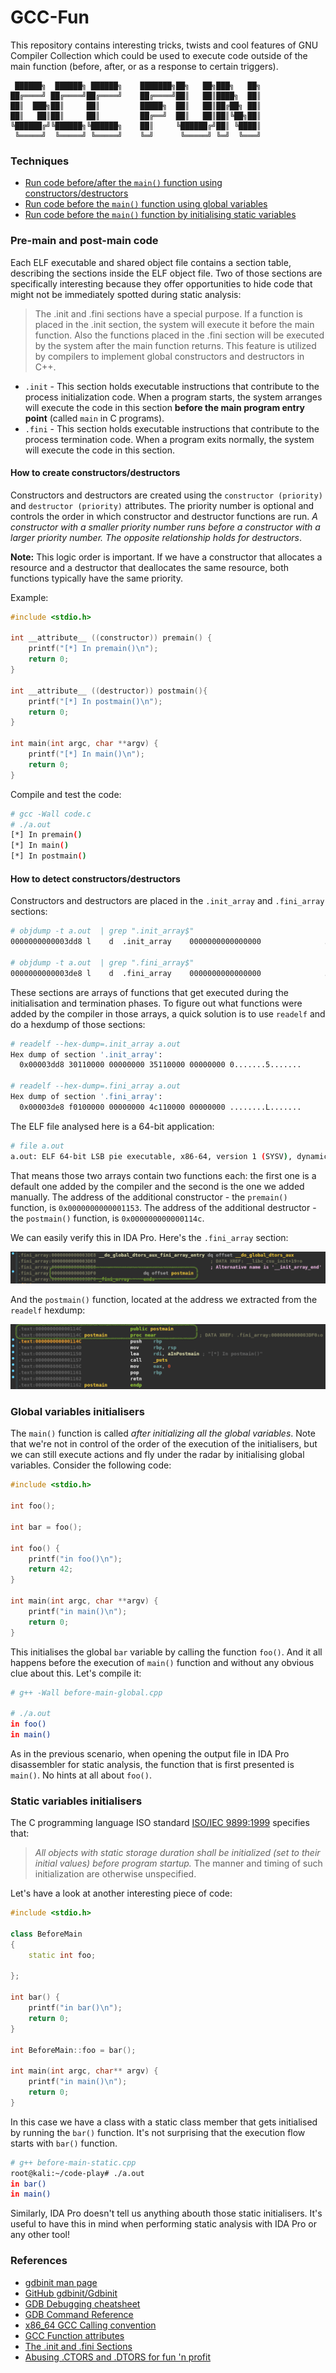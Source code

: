 # GCC-Fun

This repository contains interesting tricks, twists and cool features of GNU Compiler Collection which could be used to execute code outside of the main function (before, after, or as a response to certain triggers).

```
 ██████╗  ██████╗ ██████╗    ███████╗██╗   ██╗███╗   ██╗
██╔════╝ ██╔════╝██╔════╝    ██╔════╝██║   ██║████╗  ██║
██║  ███╗██║     ██║         █████╗  ██║   ██║██╔██╗ ██║
██║   ██║██║     ██║         ██╔══╝  ██║   ██║██║╚██╗██║
╚██████╔╝╚██████╗╚██████╗    ██║     ╚██████╔╝██║ ╚████║
 ╚═════╝  ╚═════╝ ╚═════╝    ╚═╝      ╚═════╝ ╚═╝  ╚═══╝
 ```

### Techniques

* [Run code before/after the ```main()``` function using constructors/destructors](#pre-main-and-post-main-code)
* [Run code before the ```main()``` function using global variables](#global-variables-initialisers)
* [Run code before the ```main()``` function by initialising static variables](#static-variables-initialisers)

### Pre-main and post-main code

Each ELF executable and shared object file contains a section table, describing the sections inside the ELF object file. Two of those sections are specifically interesting because they offer opportunities to hide code that might not be immediately spotted during static analysis:

> The .init and .fini sections have a special purpose. If a function is placed in the .init section, the system will execute it before the main function. Also the functions placed in the .fini section will be executed by the system after the main function returns. This feature is utilized by compilers to implement global constructors and destructors in C++.


* ```.init``` - This section holds executable instructions that contribute to the process initialization code. When a program starts, the system arranges will execute the code in this section __before the main program entry point__ (called ```main``` in C programs).
* ```.fini``` - This section holds executable instructions that contribute to the process termination code. When a program exits normally, the system will execute the code in this section.

#### How to create constructors/destructors

Constructors and destructors are created using the ```constructor (priority)``` and ```destructor (priority)``` attributes. The priority number is optional and controls the order in which constructor and destructor functions are run. _A constructor with a smaller priority number runs before a constructor with a larger priority number. The opposite relationship holds for destructors_. 

**Note:** This logic order is important. If we have a constructor that allocates a resource and a destructor that deallocates the same resource, both functions typically have the same priority.

Example:

```c
#include <stdio.h>
  
int __attribute__ ((constructor)) premain() {
    printf("[*] In premain()\n");
    return 0;
}

int __attribute__ ((destructor)) postmain(){
    printf("[*] In postmain()\n");
    return 0;
}

int main(int argc, char **argv) {
    printf("[*] In main()\n");
    return 0;
}
```

Compile and test the code:

```bash
# gcc -Wall code.c 
# ./a.out 
[*] In premain()
[*] In main()
[*] In postmain()
```

#### How to detect constructors/destructors

Constructors and destructors are placed in the ```.init_array``` and ```.fini_array``` sections:

```bash
# objdump -t a.out  | grep ".init_array$"
0000000000003dd8 l    d  .init_array    0000000000000000              .init_array

# objdump -t a.out  | grep ".fini_array$"
0000000000003de8 l    d  .fini_array    0000000000000000              .fini_array
```

These sections are arrays of functions that get executed during the initialisation and termination phases. To figure out what functions were added by the compiler in those arrays, a quick solution is to use ```readelf``` and do a hexdump of those sections:

```bash
# readelf --hex-dump=.init_array a.out 
Hex dump of section '.init_array':
  0x00003dd8 30110000 00000000 35110000 00000000 0.......5.......

# readelf --hex-dump=.fini_array a.out 
Hex dump of section '.fini_array':
  0x00003de8 f0100000 00000000 4c110000 00000000 ........L.......
```

The ELF file analysed here is a 64-bit application:

```bash
# file a.out 
a.out: ELF 64-bit LSB pie executable, x86-64, version 1 (SYSV), dynamically linked, interpreter /lib64/ld-linux-x86-64.so.2, BuildID[sha1]=671aae3f8892a9864d08ea9fa7af1af5ebe6503b, for GNU/Linux 3.2.0, not stripped
```

That means those two arrays contain two functions each: the first one is a default one added by the compiler and the second is the one we added manually. The address of the additional constructor - the ```premain()``` function, is ```0x0000000000001153```. The address of the additional destructor - the ```postmain()``` function, is ```0x000000000000114c```.

We can easily verify this in IDA Pro. Here's the ```.fini_array``` section:

![.fini_array](img/fini.png)

And the ```postmain()``` function, located at the address we extracted from the ```readelf``` hexdump:

![postmain](img/postmain.png)

### Global variables initialisers

The ```main()``` function is called *after initializing all the global variables*. Note that we're not in control of the order of the execution of the initialisers, but we can still execute actions and fly under the radar by initialising global variables. Consider the following code:

```c++
#include <stdio.h>

int foo();

int bar = foo();

int foo() {
    printf("in foo()\n");
    return 42;
}

int main(int argc, char **argv) {
    printf("in main()\n");
    return 0;
}
```

This initialises the global ```bar``` variable by calling the function ```foo()```. And it all happens before the execution of ```main()``` function and without any obvious clue about this. Let's compile it:

```bash
# g++ -Wall before-main-global.cpp 

# ./a.out 
in foo()
in main()
```

As in the previous scenario, when opening the output file in IDA Pro disassembler for static analysis, the function that is first presented is ```main()```. No hints at all about ```foo()```.

### Static variables initialisers

The C programming language ISO standard [ISO/IEC 9899:1999](https://www.iso.org/standard/29237.html) specifies that:

> _All objects with static storage duration shall be initialized (set to their initial values) before program startup._ The manner and timing of such initialization are otherwise unspecified.

Let's have a look at another interesting piece of code:

```c++
#include <stdio.h>
  
class BeforeMain
{
    static int foo;

};

int bar() {
    printf("in bar()\n");
    return 0;
}

int BeforeMain::foo = bar();

int main(int argc, char** argv) {
    printf("in main()\n");
    return 0;
}
```

In this case we have a class with a static class member that gets initialised by running the ```bar()``` function. It's not surprising that the execution flow starts with ```bar()``` function. 

```bash
# g++ before-main-static.cpp 
root@kali:~/code-play# ./a.out 
in bar()
in main()
```

Similarly, IDA Pro doesn't tell us anything abouth those static initialisers. It's useful to have this in mind when performing static analysis with IDA Pro or any other tool!

### References

* [gdbinit man page](http://man7.org/linux/man-pages/man5/gdbinit.5.html)
* [GitHub gdbinit/Gdbinit](https://github.com/gdbinit/Gdbinit)
* [GDB Debugging cheatsheet](https://darkdust.net/files/GDB%20Cheat%20Sheet.pdf)
* [GDB Command Reference](https://visualgdb.com/gdbreference/commands/)
* [x86_64 GCC Calling convention](https://wiki.osdev.org/Calling_Conventions)
* [GCC Function attributes](https://gcc.gnu.org/onlinedocs/gcc-4.7.0/gcc/Function-Attributes.html)
* [The .init and .fini Sections](http://ftp.math.utah.edu/u/ma/hohn/linux/misc/elf/node3.html)
* [Abusing .CTORS and .DTORS for fun 'n profit](https://www.exploit-db.com/papers/13234)
